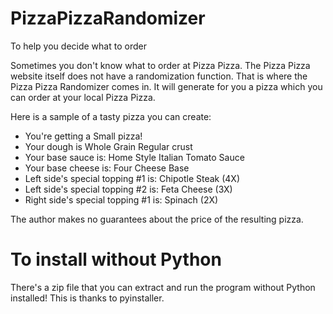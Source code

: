 # PizzaPizzaRandomizer
To help you decide what to order

Sometimes you don't know what to order at Pizza Pizza. The Pizza Pizza website itself does not have a randomization function. That is where the Pizza Pizza Randomizer comes in. It will generate for you a pizza which you can order at your local Pizza Pizza. 

Here is a sample of a tasty pizza you can create:
- You're getting a Small pizza!
- Your dough is Whole Grain Regular crust
- Your base sauce is: Home Style Italian Tomato Sauce
- Your base cheese is: Four Cheese Base
- Left side's special topping #1 is: Chipotle Steak (4X)
- Left side's special topping #2 is: Feta Cheese (3X)
- Right side's special topping #1 is: Spinach (2X)

The author makes no guarantees about the price of the resulting pizza.

# To install without Python
There's a zip file that you can extract and run the program without Python installed! This is thanks to pyinstaller.
